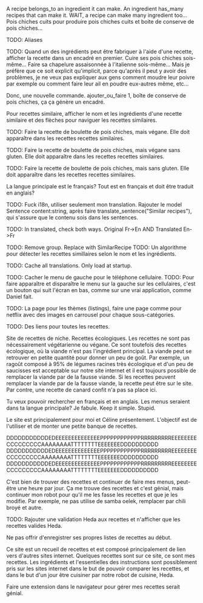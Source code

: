 A recipe belongs_to an ingredient it can make. An ingredient has_many recipes that can make it. WAIT, a recipe can make many ingredient too... Pois chiches cuits pour produire pois chiches cuits et boite de conserve de pois chiches...

TODO: Aliases

TODO: Quand un des ingrédients peut être fabriquer à l'aide d'une recette, afficher la recette dans un encadré en premier. Cuire ses pois chiches sois-même... Faire sa chapelure assaisonnée à l'italienne sois-même... Mais je préfère que ce soit explicit qu'implicit, parce qu'après il peut y avoir des problèmes, je ne veux pas expliquer aux gens comment moudre leur poivre par exemple ou comment faire leur ail en poudre eux-autres même, etc...

Donc, une nouvelle commande. ajouter_ou_faire 1, boîte de conserve de pois chiches, ça ça génère un encadré.

Pour recettes similaire, afficher le nom et les ingrédients d'une recette similaire et des flèches pour naviguer les recettes similaires.

TODO: Faire la recette de boulette de pois chiches, mais végane. Elle doit apparaître dans les recettes recettes similaires.

TODO: Faire la recette de boulette de pois chiches, mais végane sans gluten. Elle doit apparaître dans les recettes recettes similaires.

TODO: Faire la recette de boulette de pois chiches, mais sans gluten. Elle doit apparaître dans les recettes recettes similaires.

La langue principale est le français? Tout est en français et doit être traduit en anglais?

TODO: Fuck i18n, utiliser seulement mon translation. Rajouter le model Sentence content:string, après faire translate_sentence("Similar recipes"), qui s'assure que le contenu sois dans les sentences.

TODO: In translated, check both ways. Original Fr->En AND Translated En->Fr

TODO: Remove group. Replace with SimilarRecipe
TODO: Un algorithme pour détecter les recettes simillaires selon le nom et les ingrédients.

TODO: Cache all translations. Only load at startup.

TODO: Cacher le menu de gauche pour le téléphone cellulaire.
TODO: Pour faire apparaître et disparaître le menu sur la gauche sur les cellulaires, c'est un bouton qui suit l'écran en bas, comme sur une vrai application, comme Daniel fait.

TODO: La page pour les thèmes (listings), faire une page comme pour netflix avec des images en carrousel pour chaque sous-catégories.

TODO: Des liens pour toutes les recettes.

Site de recettes de niche. Recettes écologiques. Les recettes ne sont pas nécessairement végétarienne ou végane. Ce sont toutefois des recettes écologique, où la viande n'est pas l'ingrédient principal. La viande peut se retrouver en petite quantité pour donner un peu de goût. Par exemple, un ragoût composé à 95% de légumes racines très écologique et d'un peu de saucisses est acceptable sur notre site internet et il est toujours possible de remplacer la viande par de la fausse viande. Si les recettes peuvent remplacer la viande par de la fausse viande, la recette peut être sur le site. Par contre, une recette de canard confit n'a pas sa place ici.

Tu veux pouvoir rechercher en français et en anglais. Les menus seraient dans ta langue principale?
Je fabule. Keep it simple. Stupid.

Le site est principalement pour moi et Céline présentement. L'objectif est de l'utiliser et de monter une petite banque de recettes.

 DDDDDDDDDDDEDEEEEEEEEEEEEEEPPPPPPPPPPPPRRRRRRRRREEEEEEEECCCCCCCCCAAAAAAAATTTTTTTTEEEEEEEDDDDDDDDDD
 DDDDDDDDDDDEDEEEEEEEEEEEEEEPPPPPPPPPPPPRRRRRRRRREEEEEEEECCCCCCCCCAAAAAAAATTTTTTTTEEEEEEEDDDDDDDDDD
 DDDDDDDDDDDEDEEEEEEEEEEEEEEPPPPPPPPPPPPRRRRRRRRREEEEEEEECCCCCCCCCAAAAAAAATTTTTTTTEEEEEEEDDDDDDDDDD

C'est bien de trouver des recettes et continuer de faire mes menus, peut-être une heure par jour. Ça me trouve des recettes et c'est génial, mais continuer mon robot pour qu'il me les fasse les recettes et que je les modifie. Par exemple, ne pas utilise de samba oelek, remplacer par chili broyé et autre.

TODO: Rajouter une validation Heda aux recettes et n'afficher que les recettes valides Heda.

Ne pas offrir d'enregistrer ses propres listes de recettes au début.

Ce site est un recueil de recettes et est composé principalement de lien vers d'autres sites internet.
Quelques recettes sont sur ce site, ce sont mes recettes.
Les ingrédients et l'essentielles des instructions sont possiblement pris sur les sites internet dans le but de pouvoir comparer les recettes, et dans le but d'un jour être cuisiner par notre robot de cuisine, Heda.

Faire une extension dans le navigateur pour gérer mes recettes serait génial.
